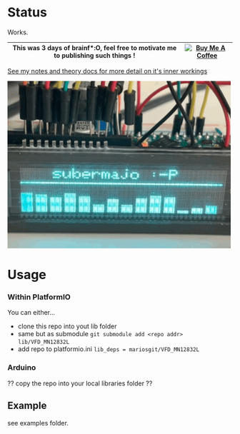 # Status

Works.

| This was 3 days of brainf*:O, feel free to motivate me to publishing such things ! | <a href="https://www.buymeacoffee.com/mariosgeu" target="_blank"><img src="https://cdn.buymeacoffee.com/buttons/default-orange.png" alt="Buy Me A Coffee" height="41" width="174"></a> |
|---|---|

[See my notes and theory docs for more detail on it's inner workings](README.md)

![step4](images/IMG_0861.gif)

# Usage

### Within PlatformIO

You can either...
* clone this repo into yout lib folder
* same but as submodule ```git submodule add <repo addr> lib/VFD_MN12832L```
* add repo to platformio.ini ```lib_deps = mariosgit/VFD_MN12832L```

### Arduino

?? copy the repo into your local libraries folder ??

## Example

see examples folder.
